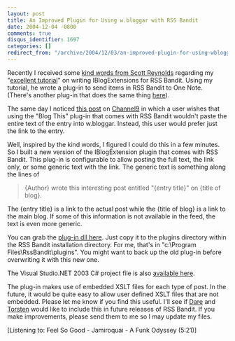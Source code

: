 ```yaml
---
layout: post
title: An Improved Plugin for Using w.bloggar with RSS Bandit
date: 2004-12-04 -0800
comments: true
disqus_identifier: 1697
categories: []
redirect_from: "/archive/2004/12/03/an-improved-plugin-for-using-wbloggar-with-rss-bandit.aspx/"
---
```


Recently I received some [kind words from Scott
Reynolds](http://www.scottcreynolds.com/PermaLink.aspx?guid=a5cfb397-c353-4b50-a68c-5617a1bc7bdb)
regarding my "[excellent
tutorial](http://haacked.com/archive/2004/06/19/651.aspx)" on writing
IBlogExtensions for RSS Bandit. Using my tutorial, he wrote a plug-in to
send items in RSS Bandit to One Note. (There's another plug-in that does
the same thing
[here](http://www.furrygoat.com/2004/06/onenote_sp1_man.html)).

The same day I noticed [this
post](http://channel9.msdn.com/ShowPost.aspx?PostID=31137#31137) on
[Channel9](http://channel9.msdn.com/) in which a user wishes that using
the "Blog This" plug-in that comes with RSS Bandit wouldn't paste the
entire text of the entry into w.bloggar. Instead, this user would prefer
just the link to the entry.

Well, inspired by the kind words, I figured I could do this in a few
minutes. So I built a new version of the IBlogExtension plugin that
comes with RSS Bandit. This plug-in is configurable to allow posting the
full text, the link only, or some generic text with the link. The
generic text is something along the lines of

> {Author} wrote this interesting post entitled "{entry title}" on
> {title of blog}.

The {entry title} is a link to the actual post while the {title of blog}
is a link to the main blog. If some of this information is not available
in the feed, the text is even more generic.

You can grab the [plug-in dll
here](http://haacked.com/code/BlogThisUsingWBloggarPlugin.zip). Just
copy it to the plugins directory within the RSS Bandit installation
directory. For me, that's in "c:\\Program Files\\RssBandit\\plugins".
You might want to back up the old plug-in before overwriting it with
this new one.

The Visual Studio.NET 2003 C\# project file is also [available
here](http://haacked.com/code/BlogThisUsingWBloggarPluginProject.zip).

The plug-in makes use of embedded XSLT files for each type of post. In
the future, it would be quite easy to allow user defined XSLT files that
are not embedded. Please let me know if you find this useful. I'll see
if [Dare](http://www.25hoursaday.com/weblog/) and
[Torsten](http://www.rendelmann.info/blog/) would like to include this
in future releases of RSS Bandit. If you make improvements, please send
them to me so I may update my files.

[Listening to: Feel So Good - Jamiroquai - A Funk Odyssey (5:21)]

